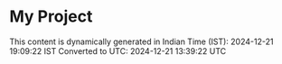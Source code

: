 # My Project

This content is dynamically generated in Indian Time (IST): 2024-12-21 19:09:22 IST
Converted to UTC: 2024-12-21 13:39:22 UTC
